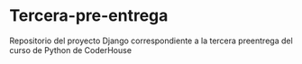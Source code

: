 # Tercera-pre-entrega
Repositorio del proyecto Django correspondiente a la tercera preentrega del curso de Python de CoderHouse
